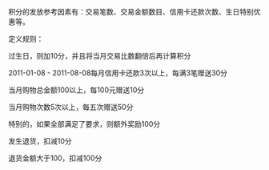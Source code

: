 积分的发放参考因素有：交易笔数、交易金额数目、信用卡还款次数、生日特别优惠等。

定义规则：

过生日，则加10分，并且将当月交易比数翻倍后再计算积分

2011-01-08 - 2011-08-08每月信用卡还款3次以上，每满3笔赠送30分

当月购物总金额100以上，每100元赠送10分

当月购物次数5次以上，每五次赠送50分

特别的，如果全部满足了要求，则额外奖励100分

发生退货，扣减10分

退货金额大于100，扣减100分